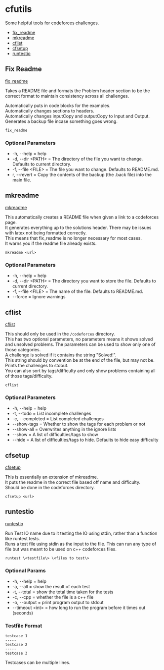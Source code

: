 # cfutils

Some helpful tools for codeforces challenges.  
- [fix_readme](#fix-readme)  
- [mkreadme](#mkreadme)
- [cflist](#cflist)
- [cfsetup](#cfsetup)
- [runtestio](#runtestio)  


## Fix Readme
[fix_readme](fix_readme)

Takes a README file and formats the Problem header section to be the correct format to maintain consistency across all challenges.  

Automatically puts in code blocks for the examples.  
Automatically changes sections to headers.  
Automatically changes inputCopy and outputCopy to Input and Output.  
Generates a backup file incase something goes wrong.  

```
fix_readme
```

### Optional Parameters
- -h, --help = help
- -d, --dir \<PATH\> = The directory of the file you want to change. Defaults to current directory.  
- -f, --file \<FILE\> = The file you want to change. Defaults to README.md.
- r, --revert = Copy the contents of the backup (the .back file) into the main file.  


## mkreadme
[mkreadme](mkreadme)

This automatically creates a README file when given a link to a codeforces page.  
It generates everything up to the solutions header. There may be issues with latex not being formatted correctly.  
This means that fix_readme is no longer necessary for most cases.  
It warns you if the readme file already exists.  

```
mkreadme <url>
```

### Optional Parameters
- -h, --help = help
- -d, --dir \<PATH\> = The directory you want to store the file. Defaults to current directory.  
- -f, --file \<FILE\> = The name of the file. Defaults to README.md.
- --force = Ignore warnings


## cflist
[cflist](cflist)  

This should only be used in the `/codeforces` directory.  
This has two optional parameters, no parameters means it shows solved and unsolved problems.
The parameters can be used to show only one of those categories.  
A challenge is solved if it contains the string "Solved!".  
This string should by convention be at the end of the file, but may not be.  
Prints the challenges to stdout.  
You can also sort by tags/difficulty and only show problems containing all of those tags/difficulty.  

```
cflist
```

### Optional Parameters
- -h, --help = help
- -t, --todo = List incomplete challenges  
- -c, --completed = List completed challenges
- --show-tags = Whether to show the tags for each problem or not
- --show-all = Overwrites anything in the ignore lists
- --show = A list of difficulties/tags to show
- --hide = A list of difficulties/tags to hide. Defaults to hide easy difficulty


## cfsetup
[cfsetup](cfsetup)  

This is essentially an extension of mkreadme.  
It puts the readme in the correct file based off name and difficulty.  
Should be done in the codeforces directory.  

```
cfsetup <url>
```

## runtestio
[runtestio](runtestio)

Run Test IO name due to it testing the IO using stdin, rather than a function like runtest tests.  
Runs a test file using stdin as the input to the file. This can run any type of file but was meant to be used on c++ codeforces files.  

```
runtest \<testfile\> \<files to test\>
```

### Optional Params
- -h, --help   = help  
- -a, --all    = show the result of each test  
- -t, --total  = show the total time taken for the tests  
- -c, --cpp    = whether the file is a c++ file  
- -o, --output = print program output to stdout
- --timeout \<int\> = how long to run the program before it times out (seconds)

### Testfile Format
```
testcase 1  
-----  
testcase 2  
-----   
testcase 3    
```
Testcases can be multiple lines.

